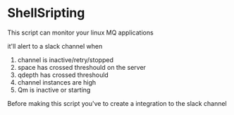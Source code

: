 # ShellSripting

This script can monitor your linux MQ applications

it'll alert to a slack channel when

1. channel is inactive/retry/stopped
2. space has crossed threshould on the server
3. qdepth has crossed threshould 
4. channel instances are high 
5. Qm is inactive or starting

Before making this script you've to create a integration to the slack channel
